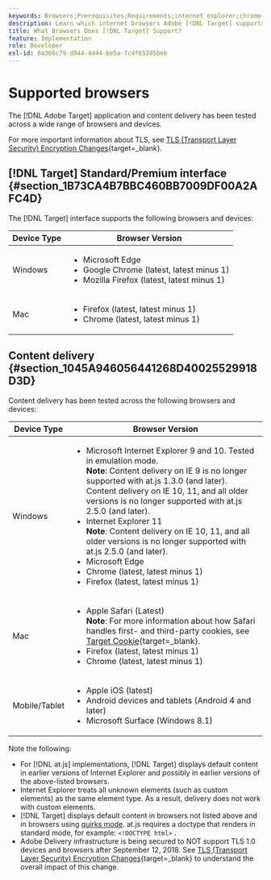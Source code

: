 ```yaml
---
keywords: Browsers;Prerequisites;Requirements;internet explorer;chrome;firefox;safari;android;surface
description: Learn which internet browsers Adobe [!DNL Target] supports for its interface and for content delivery.
title: What Browsers Does [!DNL Target] Support?
feature: Implementation
role: Developer
exl-id: 8a366c79-d944-4d44-be5a-7c4f65385beb
---
```

# Supported browsers

The [!DNL Adobe Target] application and content delivery has been tested across a wide range of browsers and devices.

For more important information about TLS, see [TLS (Transport Layer Security) Encryption Changes](https://developer.adobe.com/target/before-implement/tls-transport-layer-security-encryption/){target=_blank}.

## [!DNL Target] Standard/Premium interface {#section_1B73CA4B7BBC460BB7009DF00A2AFC4D}

The [!DNL Target] interface supports the following browsers and devices:

| Device Type | Browser Version |
|--- |--- |
|Windows|<ul><li>Microsoft Edge</li><li>Google Chrome (latest, latest minus 1)</li><li>Mozilla Firefox (latest, latest minus 1)</li></ul>|
|Mac|<ul><li>Firefox (latest, latest minus 1)</li><li>Chrome (latest, latest minus 1)</li></ul>|

## Content delivery {#section_1045A946056441268D40025529918D3D}

Content delivery has been tested across the following browsers and devices:

| Device Type | Browser Version |
|--- |--- |
|Windows|<ul><li>Microsoft Internet Explorer 9 and 10. Tested in emulation mode.<br>**Note**: Content delivery on IE 9 is no longer supported with at.js 1.3.0 (and later). Content delivery on IE 10, 11, and all older versions is no longer supported with at.js 2.5.0 (and later).</li><li>Internet Explorer 11<br>**Note**: Content delivery on IE 10, 11, and all older versions is no longer supported with at.js 2.5.0 (and later).</li><li>Microsoft Edge</li><li>Chrome (latest, latest minus 1)</li><li>Firefox (latest, latest minus 1)</li></ul>|
|Mac|<ul><li>Apple Safari (Latest)<br>**Note**: For more information about how Safari handles first- and third-party cookies, see [Target Cookie](https://developer.adobe.com/target/before-implement/privacy/cookie-behavior/){target=_blank}.</li><li>Firefox (latest, latest minus 1)</li><li>Chrome (latest, latest minus 1)</li></ul>|
|Mobile/Tablet|<ul><li>Apple iOS (latest)</li><li>Android devices and tablets (Android 4 and later)</li><li>Microsoft Surface (Windows 8.1)</li></ul>|

Note the following:

* For [!DNL at.js] implementations, [!DNL Target] displays default content in earlier versions of Internet Explorer and possibly in earlier versions of the above-listed browsers.
* Internet Explorer treats all unknown elements (such as custom elements) as the same element type. As a result, delivery does not work with custom elements.
* [!DNL Target] displays default content in browsers not listed above and in browsers using [quirks mode](https://en.wikipedia.org/wiki/Quirks_mode). at.js requires a doctype that renders in standard mode, for example: `<!DOCTYPE html>` .
* Adobe Delivery infrastructure is being secured to NOT support TLS 1.0 devices and browsers after September 12, 2018. See [TLS (Transport Layer Security) Encryption Changes](https://developer.adobe.com/target/before-implement/tls-transport-layer-security-encryption/){target=_blank} to understand the overall impact of this change.

